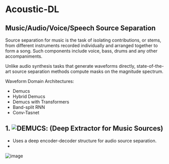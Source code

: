 # Acoustic-DL

## Music/Audio/Voice/Speech Source Separation

Source separation for music is the task of isolating contributions, or stems, from different instruments recorded individually and arranged together to form a song. Such
components include voice, bass, drums and any other accompaniments.

Unlike audio synthesis tasks that generate waveforms directly, state-of-the-art source separation methods compute masks on the magnitude spectrum.


Waveform Domain Architectures:
- Demucs
- Hybrid Demucs
- Demucs with Transformers
- Band-split RNN
- Conv-Tasnet

## 1. ![DEMUCS](https://arxiv.org/abs/1911.13254): (Deep Extractor for Music Sources)

- Uses a deep encoder-decoder structure for audio source separation.
- 


![image](https://user-images.githubusercontent.com/129742046/230777568-c2ba40fa-d839-4300-9ba3-f3bc29eea57d.png)


